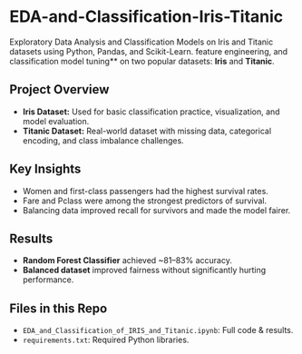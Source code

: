 # EDA-and-Classification-Iris-Titanic
Exploratory Data Analysis and Classification Models on Iris and Titanic datasets using Python, Pandas, and Scikit-Learn.
feature engineering, and classification model tuning** on two popular datasets: 
**Iris** and **Titanic**.

## Project Overview
- **Iris Dataset:** Used for basic classification practice, visualization, and model evaluation.
- **Titanic Dataset:** Real-world dataset with missing data, categorical encoding, and class imbalance challenges.

## Key Insights
- Women and first-class passengers had the highest survival rates.
- Fare and Pclass were among the strongest predictors of survival.
- Balancing data improved recall for survivors and made the model fairer.

## Results
- **Random Forest Classifier** achieved ~81–83% accuracy.
- **Balanced dataset** improved fairness without significantly hurting performance.

## Files in this Repo
- `EDA_and_Classification_of_IRIS_and_Titanic.ipynb`: Full code & results.
- `requirements.txt`: Required Python libraries.
